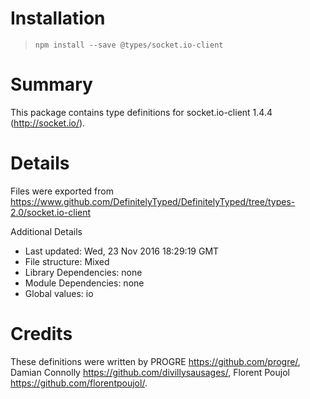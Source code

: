 # Installation
> `npm install --save @types/socket.io-client`

# Summary
This package contains type definitions for socket.io-client 1.4.4 (http://socket.io/).

# Details
Files were exported from https://www.github.com/DefinitelyTyped/DefinitelyTyped/tree/types-2.0/socket.io-client

Additional Details
 * Last updated: Wed, 23 Nov 2016 18:29:19 GMT
 * File structure: Mixed
 * Library Dependencies: none
 * Module Dependencies: none
 * Global values: io

# Credits
These definitions were written by PROGRE <https://github.com/progre/>, Damian Connolly <https://github.com/divillysausages/>, Florent Poujol <https://github.com/florentpoujol/>.
